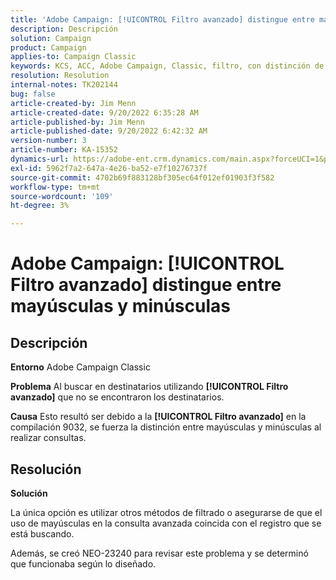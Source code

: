 ```yaml
---
title: 'Adobe Campaign: [!UICONTROL Filtro avanzado] distingue entre mayúsculas y minúsculas'
description: Descripción
solution: Campaign
product: Campaign
applies-to: Campaign Classic
keywords: KCS, ACC, Adobe Campaign, Classic, filtro, con distinción de mayúsculas y minúsculas, uso de mayúsculas y minúsculas, NEO-23240
resolution: Resolution
internal-notes: TK202144
bug: false
article-created-by: Jim Menn
article-created-date: 9/20/2022 6:35:28 AM
article-published-by: Jim Menn
article-published-date: 9/20/2022 6:42:32 AM
version-number: 3
article-number: KA-15352
dynamics-url: https://adobe-ent.crm.dynamics.com/main.aspx?forceUCI=1&pagetype=entityrecord&etn=knowledgearticle&id=83173d65-ae38-ed11-9db1-0022480866ad
exl-id: 5962f7a2-647a-4e26-ba52-e7f10276737f
source-git-commit: 4702b69f883128bf305ec64f012ef01903f3f582
workflow-type: tm+mt
source-wordcount: '109'
ht-degree: 3%

---
```


# Adobe Campaign: [!UICONTROL Filtro avanzado] distingue entre mayúsculas y minúsculas

## Descripción


<b>Entorno</b>
Adobe Campaign Classic

<b>Problema</b>
Al buscar en destinatarios utilizando <b>[!UICONTROL Filtro avanzado]</b> que no se encontraron los destinatarios.

<b>Causa</b>
Esto resultó ser debido a la <b>[!UICONTROL Filtro avanzado]</b> en la compilación 9032, se fuerza la distinción entre mayúsculas y minúsculas al realizar consultas.


## Resolución


<b>Solución</b>

La única opción es utilizar otros métodos de filtrado o asegurarse de que el uso de mayúsculas en la consulta avanzada coincida con el registro que se está buscando.

Además, se creó NEO-23240 para revisar este problema y se determinó que funcionaba según lo diseñado.
